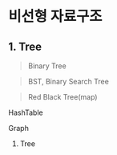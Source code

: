 # 비선형 자료구조

## 1. Tree



>  Binary Tree

>  BST, Binary Search Tree

>  Red Black Tree(map)

HashTable





Graph



1. Tree